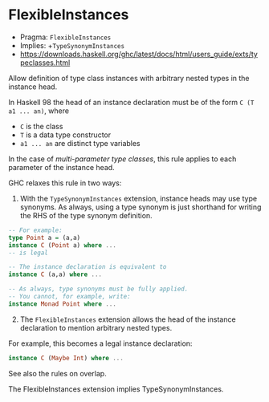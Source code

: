 # FlexibleInstances


* Pragma:  `FlexibleInstances`
* Implies: +`TypeSynonymInstances`
* https://downloads.haskell.org/ghc/latest/docs/html/users_guide/exts/typeclasses.html


Allow definition of type class instances with arbitrary nested types in the instance head.

In Haskell 98 the head of an instance declaration must be of the form 
`C (T a1 ... an)`, where
- `C` is the class
- `T` is a data type constructor
- `a1 ... an` are distinct type variables

In the case of *multi-parameter type classes*, this rule applies to each parameter of the instance head.

GHC relaxes this rule in two ways:

1. With the `TypeSynonymInstances` extension, instance heads may use type synonyms. As always, using a type synonym is just shorthand for writing the RHS of the type synonym definition.

```hs
-- For example:
type Point a = (a,a)
instance C (Point a) where ...
-- is legal

-- The instance declaration is equivalent to
instance C (a,a) where ...

-- As always, type synonyms must be fully applied.
-- You cannot, for example, write:
instance Monad Point where ...
```

2. The `FlexibleInstances` extension allows the head of the instance declaration to mention arbitrary nested types.

For example, this becomes a legal instance declaration:
```hs
instance C (Maybe Int) where ...
```

See also the rules on overlap.

The FlexibleInstances extension implies TypeSynonymInstances.
